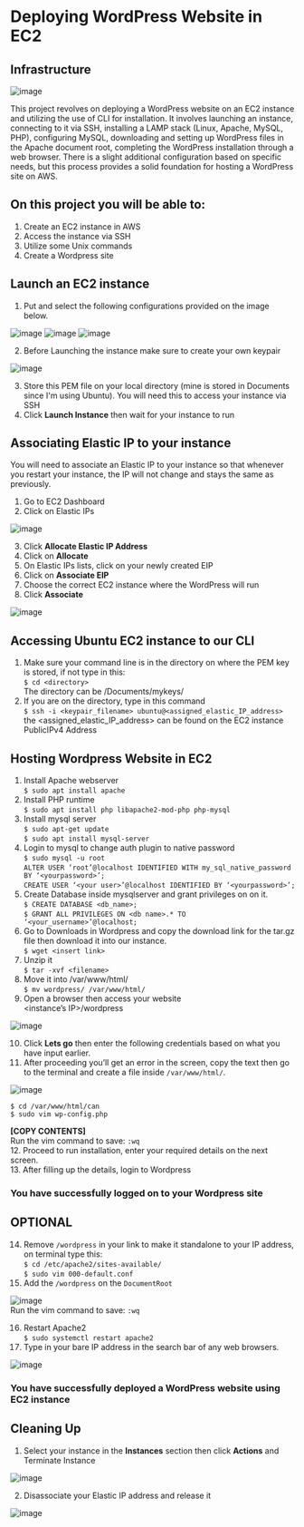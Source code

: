 # Deploying WordPress Website in EC2

## Infrastructure

![image](https://github.com/didin012/Deploying-WordPress-Website-in-EC2/assets/104528282/7d5392c8-6a3d-41db-90b8-fdc17b985a53)

This project revolves on deploying a WordPress website on an EC2 instance and utilizing the use of CLI for installation. It involves launching an instance, connecting to it via SSH, installing a LAMP stack (Linux, Apache, MySQL, PHP), configuring MySQL, downloading and setting up WordPress files in the Apache document root, completing the WordPress installation through a web browser. There is a slight additional configuration based on specific needs, but this process provides a solid foundation for hosting a WordPress site on AWS.

## On this project you will be able to:
1.	Create an EC2 instance in AWS
2.	Access the instance via SSH
3.	Utilize some Unix commands
4.	Create a Wordpress site

## Launch an EC2 instance
1. Put and select the following configurations provided on the image below.

![image](https://github.com/didin012/Deploying-WordPress-Website-in-EC2/assets/104528282/575b506f-7c16-447f-9551-3fc7fd1158f6)
![image](https://github.com/didin012/Deploying-WordPress-Website-in-EC2/assets/104528282/b23af33c-d28c-4201-93d2-8de3f63dddd4)
![image](https://github.com/didin012/Deploying-WordPress-Website-in-EC2/assets/104528282/242cdf64-58d5-4992-acd5-b646ba70c843)

2. Before Launching the instance make sure to create your own keypair

![image](https://github.com/didin012/Deploying-WordPress-Website-in-EC2/assets/104528282/32d70c5b-efa6-4881-86d0-1f01ce229053)

3. Store this PEM file on your local directory (mine is stored in Documents since I'm using Ubuntu). You will need this to access your instance via SSH
4. Click **Launch Instance** then wait for your instance to run
   
## Associating Elastic IP to your instance
You will need to associate an Elastic IP to your instance so that whenever you restart your instance, the IP will not change and stays the same as previously.
1. Go to EC2 Dashboard
2. Click on Elastic IPs

![image](https://github.com/didin012/Deploying-WordPress-Website-in-EC2/assets/104528282/32e43700-ece3-4502-a4dd-e3b0a43a946e)

3. Click **Allocate Elastic IP Address**
4. Click on **Allocate**
5. On Elastic IPs lists, click on your newly created EIP
6. Click on **Associate EIP**
7. Choose the correct EC2 instance where the WordPress will run
8. Click **Associate**

![image](https://github.com/didin012/Deploying-WordPress-Website-in-EC2/assets/104528282/267bde3d-318f-4dcd-9335-eb3a23cb5c0f)

## Accessing Ubuntu EC2 instance to our CLI
1. Make sure your command line is in the directory on where the PEM key is stored, if not type in this:<br>
```$ cd <directory>```<br>
The directory can be /Documents/mykeys/
2. If you are on the directory, type in this command<br>
```$ ssh -i <keypair_filename> ubuntu@<assigned_elastic_IP_address>```<br>
the <assigned_elastic_IP_address> can be found on the EC2 instance PublicIPv4 Address

## Hosting Wordpress Website in EC2

1.	Install Apache webserver<br>
```$ sudo apt install apache```
2.	Install PHP runtime<br>
```$ sudo apt install php libapache2-mod-php php-mysql```
3.	Install mysql server<br>
```$ sudo apt-get update```<br>
```$ sudo apt install mysql-server```
4.	Login to mysql to change auth plugin to native password<br>
```$ sudo mysql -u root```<br>
```ALTER USER ‘root’@localhost IDENTIFIED WITH my_sql_native_password BY ‘<yourpassword>’;```<br>
```CREATE USER ‘<your user>’@localhost IDENTIFIED BY ‘<yourpassword>’;```
5.	Create Database inside mysqlserver and grant privileges on on it.<br>
```$ CREATE DATABASE <db_name>;```<br>
```$ GRANT ALL PRIVILEGES ON <db name>.* TO ‘<your_username>’@localhost;```
6.	Go to Downloads in Wordpress and copy the download link for the tar.gz file then download it into our instance.<br>
```$ wget <insert link>```
7.	Unzip it<br>
```$ tar -xvf <filename>```
8.	Move it into /var/www/html/<br>
```$ mv wordpress/ /var/www/html/```
9.	Open a browser then access your website<br>
<instance’s IP>/wordpress

![image](https://github.com/didin012/WordPress-Website-in-EC2/assets/104528282/e5bcfea6-9a6f-4067-bcfc-cd94d00942ad)

10.	Click **Lets go** then enter the following credentials based on what you have input earlier.
11.	After proceeding you’ll get an error in the screen, copy the text then go to the terminal and create a file inside ```/var/www/html/```.

![image](https://github.com/didin012/WordPress-Website-in-EC2/assets/104528282/f8e47ce8-6f14-4946-9874-d2aa8763afcd)

```$ cd /var/www/html/can```<br>
```$ sudo vim wp-config.php```<br>

**[COPY CONTENTS]**<br>
Run the vim command to save: ```:wq```<br>
12.	Proceed to run installation, enter your required details on the next screen.<br>
13.	After filling up the details, login to Wordpress

### You have successfully logged on to your Wordpress site

## OPTIONAL
14.	Remove ```/wordpress``` in your link to make it standalone to your IP address, on terminal type this:<br>
```$ cd /etc/apache2/sites-available/```<br>
```$ sudo vim 000-default.conf```
15.	Add the ```/wordpress``` on the ```DocumentRoot```

![image](https://github.com/didin012/WordPress-Website-in-EC2/assets/104528282/d079379c-b84b-46db-8a76-d44bcd49d7fd)<br>
Run the vim command to save: ```:wq```

16.	Restart Apache2 <br>
```$ sudo systemctl restart apache2```
17.	Type in your bare IP address in the search bar of any web browsers.

![image](https://github.com/didin012/WordPress-Website-in-EC2/assets/104528282/8b6bb9e0-6d6a-4b53-b26c-12d322c7e1de)

### You have successfully deployed a WordPress website using EC2 instance

## Cleaning Up
1. Select your instance in the **Instances** section then click **Actions** and Terminate Instance

![image](https://github.com/didin012/Deploying-WordPress-Website-in-EC2/assets/104528282/419cf1a3-702b-4317-8720-18b7c9432dbe)

2. Disassociate your Elastic IP address and release it 

![image](https://github.com/didin012/Deploying-WordPress-Website-in-EC2/assets/104528282/926c017e-93da-4d9e-9869-9f0181009dea)
